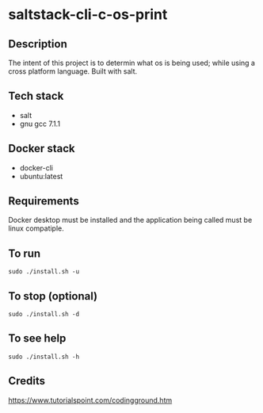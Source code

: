 # saltstack-cli-c-os-print

## Description
The intent of this project
is to determin what os is being
used; while using a cross
platform language. Built with salt.

## Tech stack
- salt
- gnu gcc 7.1.1

## Docker stack
- docker-cli
- ubuntu:latest

## Requirements
Docker desktop must be installed and the application
being called must be linux compatiple.

## To run
`sudo ./install.sh -u`

## To stop (optional)
`sudo ./install.sh -d`

## To see help
`sudo ./install.sh -h`

## Credits
https://www.tutorialspoint.com/codingground.htm
